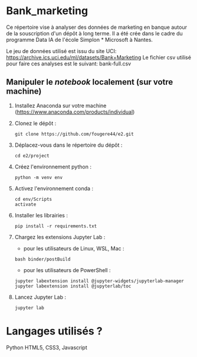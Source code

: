 # Bank_marketing
Ce répertoire vise à analyser des données de marketing en banque autour de la souscription d'un dépôt à long terme. Il a été crée dans le cadre du programme Data IA de l'école Simplon * Microsoft à Nantes.

Le jeu de données utilisé est issu du site UCI: https://archive.ics.uci.edu/ml/datasets/Bank+Marketing
Le fichier csv utilisé pour faire ces analyses est le suivant: bank-full.csv

## Manipuler le *notebook* localement (sur votre machine)

1. Installez Anaconda sur votre machine (https://www.anaconda.com/products/individual)

2. Clonez le dépôt :
    ```
    git clone https://github.com/fougere44/e2.git
    ```

3. Déplacez-vous dans le répertoire du dépôt :
    ```
    cd e2/project
    ```

4. Créez l'environnement python :
    ```
    python -m venv env
    ```

5. Activez l'environnement conda :
    ```
    cd env/Scripts
    activate
    ```
    
6. Installer les librairies :
    ```
    pip install -r requirements.txt
    ```

7. Chargez les extensions Jupyter Lab :

    - pour les utilisateurs de Linux, WSL, Mac :
    ```
    bash binder/postBuild
    ```
    
    - pour les utilisateurs de PowerShell :
    ```
    jupyter labextension install @jupyter-widgets/jupyterlab-manager
    jupyter labextension install @jupyterlab/toc
    ```

8. Lancez Jupyter Lab :
    ```
    jupyter lab
    ```

# Langages utilisés ?

Python
HTML5, CSS3, Javascript 

